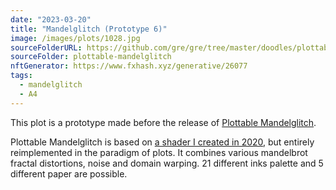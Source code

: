 ```yaml
---
date: "2023-03-20"
title: "Mandelglitch (Prototype 6)"
image: /images/plots/1028.jpg
sourceFolderURL: https://github.com/gre/gre/tree/master/doodles/plottable-mandelglitch
sourceFolder: plottable-mandelglitch
nftGenerator: https://www.fxhash.xyz/generative/26077
tags:
  - mandelglitch
  - A4
---
```


This plot is a prototype made before the release of [Plottable Mandelglitch](https://www.fxhash.xyz/generative/26077).

Plottable Mandelglitch is based on [a shader I created in 2020](https://greweb.me/shaderday/26), but entirely reimplemented in the paradigm of plots. It combines various mandelbrot fractal distortions, noise and domain warping. 21 different inks palette and 5 different paper are possible.
